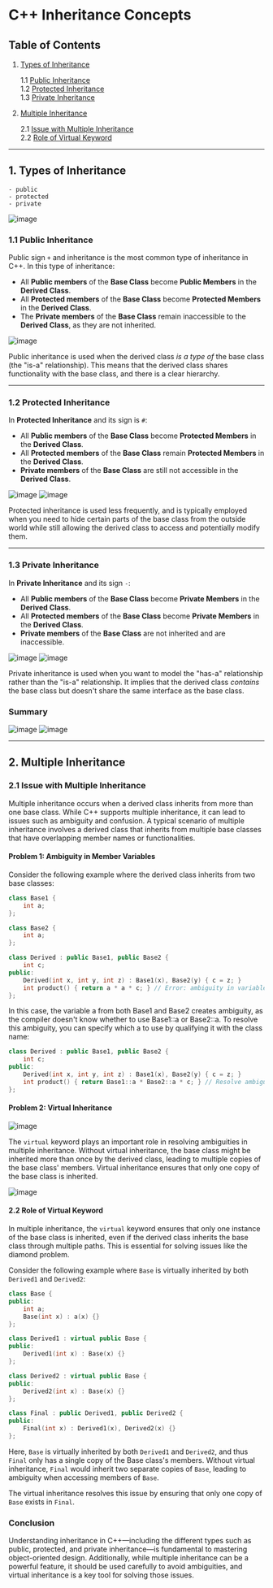 # C++ Inheritance Concepts

## Table of Contents

1. [Types of Inheritance](#types-of-inheritance)

    1.1 [Public Inheritance](#public-inheritance)  
    1.2 [Protected Inheritance](#protected-inheritance)  
    1.3 [Private Inheritance](#private-inheritance)  
2. [Multiple Inheritance](#multiple-inheritance)  

    2.1 [Issue with Multiple Inheritance](#issue-with-multiple-inheritance)  
    2.2 [Role of Virtual Keyword](#role-of-virtual-keyword)  

---

## 1. Types of Inheritance
    - public 
    - protected
    - private
![image](https://github.com/user-attachments/assets/c0236a24-3af4-47b5-baa7-dd1ccdd78055)

    
### 1.1 Public Inheritance

Public sign `+` and inheritance is the most common type of inheritance in C++. In this type of inheritance:

- All **Public members** of the **Base Class** become **Public Members** in the **Derived Class**.
- All **Protected members** of the **Base Class** become **Protected Members** in the **Derived Class**.
- The **Private members** of the **Base Class** remain inaccessible to the **Derived Class**, as they are not inherited.

![image](https://github.com/user-attachments/assets/6f9043db-765a-406c-be5c-d21c78fba650)

Public inheritance is used when the derived class *is a type of* the base class (the "is-a" relationship). This means that the derived class shares functionality with the base class, and there is a clear hierarchy.

---

### 1.2 Protected Inheritance

In **Protected Inheritance** and its sign is `#`:

- All **Public members** of the **Base Class** become **Protected Members** in the **Derived Class**.
- All **Protected members** of the **Base Class** remain **Protected Members** in the **Derived Class**.
- **Private members** of the **Base Class** are still not accessible in the **Derived Class**.

![image](https://github.com/user-attachments/assets/99cd82b9-5793-4e1a-bd42-5f1c76f14673)
![image](https://github.com/user-attachments/assets/4e831f96-e0b2-4fb2-9e9a-8120d5f3109d)


Protected inheritance is used less frequently, and is typically employed when you need to hide certain parts of the base class from the outside world while still allowing the derived class to access and potentially modify them.

---

### 1.3 Private Inheritance

In **Private Inheritance** and its sign `-`:

- All **Public members** of the **Base Class** become **Private Members** in the **Derived Class**.
- All **Protected members** of the **Base Class** become **Private Members** in the **Derived Class**.
- **Private members** of the **Base Class** are not inherited and are inaccessible.

![image](https://github.com/user-attachments/assets/74493a94-70b7-47cf-a027-cebf2520e0da)
![image](https://github.com/user-attachments/assets/fc1efed8-c485-43e5-bf69-1ed37ee19063)


Private inheritance is used when you want to model the "has-a" relationship rather than the "is-a" relationship. It implies that the derived class *contains* the base class but doesn't share the same interface as the base class.

### Summary
![image](https://github.com/user-attachments/assets/0d9abd89-f358-46ef-ad00-1e201ed843be)
![image](https://github.com/user-attachments/assets/d123c0ef-4ca3-478f-b8e9-b38070485388)


---

## 2. Multiple Inheritance

### 2.1 Issue with Multiple Inheritance

Multiple inheritance occurs when a derived class inherits from more than one base class. While C++ supports multiple inheritance, it can lead to issues such as ambiguity and confusion. A typical scenario of multiple inheritance involves a derived class that inherits from multiple base classes that have overlapping member names or functionalities.

#### Problem 1: Ambiguity in Member Variables

Consider the following example where the derived class inherits from two base classes:

```cpp
class Base1 {
    int a;
};

class Base2 {
    int a;
};

class Derived : public Base1, public Base2 {
    int c;
public:
    Derived(int x, int y, int z) : Base1(x), Base2(y) { c = z; }
    int product() { return a * a * c; } // Error: ambiguity in variable 'a'
};
```

In this case, the variable a from both Base1 and Base2 creates ambiguity, as the compiler doesn't know whether to use Base1::a or Base2::a. To resolve this ambiguity, you can specify which a to use by qualifying it with the class name:

```Cpp
class Derived : public Base1, public Base2 {
    int c;
public:
    Derived(int x, int y, int z) : Base1(x), Base2(y) { c = z; }
    int product() { return Base1::a * Base2::a * c; } // Resolve ambiguity
};
```

#### Problem 2: Virtual Inheritance

![image](https://github.com/user-attachments/assets/9bfcadfa-692e-4121-89e5-4a2eaf29e032)

The `virtual` keyword plays an important role in resolving ambiguities in multiple inheritance. Without virtual inheritance, the base class might be inherited more than once by the derived class, leading to multiple copies of the base class' members. Virtual inheritance ensures that only one copy of the base class is inherited.

![image](https://github.com/user-attachments/assets/c136fa7a-a567-4d6f-bd8d-4974d28099a8)

#### 2.2 Role of Virtual Keyword
In multiple inheritance, the `virtual` keyword ensures that only one instance of the base class is inherited, even if the derived class inherits the base class through multiple paths. This is essential for solving issues like the diamond problem.

Consider the following example where `Base` is virtually inherited by both `Derived1` and `Derived2`:
```Cpp
class Base {
public:
    int a;
    Base(int x) : a(x) {}
};

class Derived1 : virtual public Base {
public:
    Derived1(int x) : Base(x) {}
};

class Derived2 : virtual public Base {
public:
    Derived2(int x) : Base(x) {}
};

class Final : public Derived1, public Derived2 {
public:
    Final(int x) : Derived1(x), Derived2(x) {}
};
```

Here, `Base` is virtually inherited by both `Derived1` and `Derived2`, and thus `Final` only has a single copy of the Base class's members. Without virtual inheritance, `Final` would inherit two separate copies of `Base`, leading to ambiguity when accessing members of `Base`.

The virtual inheritance resolves this issue by ensuring that only one copy of `Base` exists in `Final`.


### Conclusion
Understanding inheritance in C++—including the different types such as public, protected, and private inheritance—is fundamental to mastering object-oriented design. Additionally, while multiple inheritance can be a powerful feature, it should be used carefully to avoid ambiguities, and virtual inheritance is a key tool for solving those issues.

